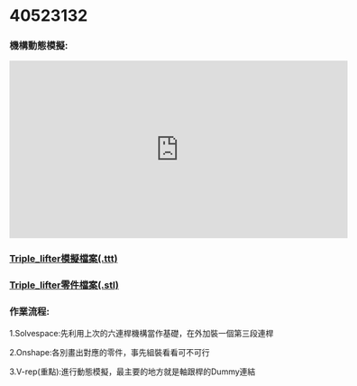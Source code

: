 # 40523132



### 機構動態模擬:

<iframe width="600" height="315" src="https://www.youtube.com/watch?v=rzoR57fh7eA" frameborder="0" allow="autoplay; encrypted-media" allowfullscreen></iframe>

### [Triple\_lifter模擬檔案\(.ttt\)](https://github.com/s40523132/My-own-blog/tree/gh-pages/w11-triple_lifter%E6%A8%A1%E6%93%AC%E6%AA%94%E6%A1%88)

### [Triple\_lifter零件檔案\(.stl\)](https://github.com/s40523132/My-own-blog/tree/gh-pages/w11-triple_lifter%E9%9B%B6%E4%BB%B6%E6%AA%94%E6%A1%88)

### 作業流程:

1.Solvespace:先利用上次的六連桿機構當作基礎，在外加裝一個第三段連桿

2.Onshape:各別畫出對應的零件，事先組裝看看可不可行

3.V-rep\(重點\):進行動態模擬，最主要的地方就是軸跟桿的Dummy連結



